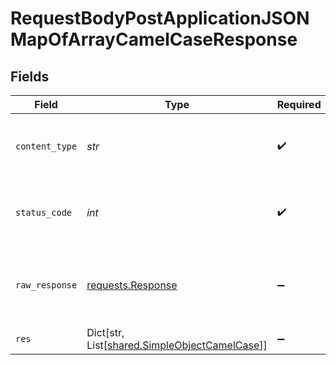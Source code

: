 # RequestBodyPostApplicationJSONMapOfArrayCamelCaseResponse


## Fields

| Field                                                                                         | Type                                                                                          | Required                                                                                      | Description                                                                                   |
| --------------------------------------------------------------------------------------------- | --------------------------------------------------------------------------------------------- | --------------------------------------------------------------------------------------------- | --------------------------------------------------------------------------------------------- |
| `content_type`                                                                                | *str*                                                                                         | :heavy_check_mark:                                                                            | HTTP response content type for this operation                                                 |
| `status_code`                                                                                 | *int*                                                                                         | :heavy_check_mark:                                                                            | HTTP response status code for this operation                                                  |
| `raw_response`                                                                                | [requests.Response](https://requests.readthedocs.io/en/latest/api/#requests.Response)         | :heavy_minus_sign:                                                                            | Raw HTTP response; suitable for custom response parsing                                       |
| `res`                                                                                         | Dict[str, List[[shared.SimpleObjectCamelCase](../../models/shared/simpleobjectcamelcase.md)]] | :heavy_minus_sign:                                                                            | OK                                                                                            |
